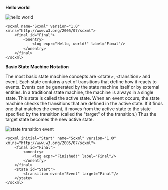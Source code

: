 **Hello world**

![hello world](https://user-images.githubusercontent.com/18611095/28060853-2d653f4e-6631-11e7-8d42-acc6f556028b.png)

```
<scxml name="Scxml" version="1.0" xmlns="http://www.w3.org/2005/07/scxml">
	<final id="Final">
		<onentry>
			<log expr="Hello, world!" label="Final"/>
		</onentry>
	</final>
</scxml>
```

**Basic State Machine Notation**

The most basic state machine concepts are \<state\>, \<transition\> and event. Each state contains a set of transitions that define how it reacts to events. Events can be generated by the state machine itself or by external entities. In a traditional state machine, the machine is always in a single state. This state is called the active state. When an event occurs, the state machine checks the transitions that are defined in the active state. If it finds one that matches the event, it moves from the active state to the state specified by the transition (called the "target" of the transition.) Thus the target state becomes the new active state.

![state transition event](https://user-images.githubusercontent.com/18611095/28061451-46546bae-6633-11e7-8de7-b04793a164a9.png)
```
<scxml initial="Start" name="Scxml" version="1.0" xmlns="http://www.w3.org/2005/07/scxml">
	<final id="Final">
		<onentry>
			<log expr="Finished!" label="Final"/>
		</onentry>
	</final>
	<state id="Start">
		<transition event="Event" target="Final"/>
	</state>
</scxml>
```

